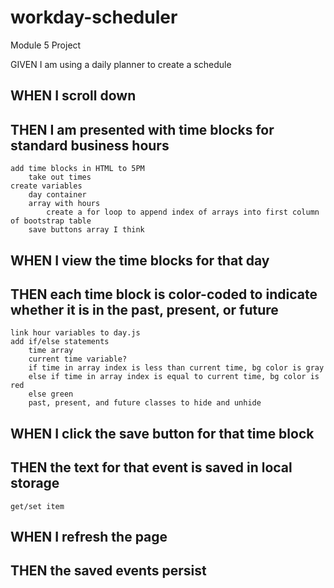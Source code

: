 # workday-scheduler
Module 5 Project

GIVEN I am using a daily planner to create a schedule



## WHEN I scroll down
## THEN I am presented with time blocks for standard business hours
    add time blocks in HTML to 5PM
        take out times 
    create variables
        day container
        array with hours   
            create a for loop to append index of arrays into first column of bootstrap table
        save buttons array I think

## WHEN I view the time blocks for that day
## THEN each time block is color-coded to indicate whether it is in the past, present, or future
    link hour variables to day.js
    add if/else statements
        time array
        current time variable?
        if time in array index is less than current time, bg color is gray
        else if time in array index is equal to current time, bg color is red
        else green
        past, present, and future classes to hide and unhide  

## WHEN I click the save button for that time block
## THEN the text for that event is saved in local storage
    get/set item

## WHEN I refresh the page
## THEN the saved events persist
    
